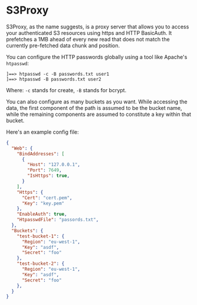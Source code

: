 S3Proxy
=======

S3Proxy, as the name suggests, is a proxy server that allows you to access your
authenticated S3 resources using https and HTTP BasicAuth. It prefetches a 1MB
ahead of every new read that does not match the currently pre-fetched data chunk
and position.

You can configure the HTTP passwords globally using a tool like Apache's
`htpasswd`:

    ]==> htpasswd -c -B passwords.txt user1
    ]==> htpasswd -B passwords.txt user2

Where: `-c` stands for create, `-B` stands for bcrypt.

You can also configure as many buckets as you want. While accessing the data,
the first component of the path is assumed to be the bucket name, while the
remaining components are assumed to constitute a key within that bucket.

Here's an example config file:

```json
{
  "Web": {
    "BindAddresses": [
      {
        "Host": "127.0.0.1",
        "Port": 7649,
        "IsHttps": true,
      }
    ],
    "Https": {
      "Cert": "cert.pem",
      "Key": "key.pem"
    },
    "EnableAuth": true,
    "HtpasswdFile": "passords.txt",
  },
  "Buckets": {
    "test-bucket-1": {
      "Region": "eu-west-1",
      "Key": "asdf",
      "Secret": "foo"
    },
    "test-bucket-2": {
      "Region": "eu-west-1",
      "Key": "asdf",
      "Secret": "foo"
    },
  }
}
```
